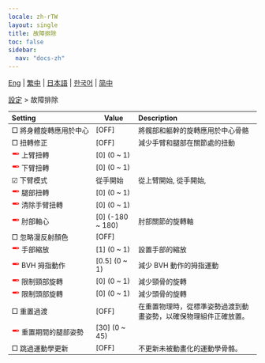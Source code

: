 ```yaml
---
locale: zh-rTW
layout: single
title: 故障排除
toc: false
sidebar:
  nav: "docs-zh"
---
```

[Eng](/dancexr/menu/2025.4/actor/troubleshooting) | [繁中](/tw/dancexr/menu/2025.4/actor/troubleshooting) | [日本語](/jp/dancexr/menu/2025.4/actor/troubleshooting) | [한국어](/kr/dancexr/menu/2025.4/actor/troubleshooting) | [简中](/zh/dancexr/menu/2025.4/actor/troubleshooting)

[設定](../menu#設定) > 故障排除



| Setting | Value | Description |
| :--- | --- | :--- |
|<nobr> □ 將身體旋轉應用於中心</nobr>| [OFF] | 將髖部和軀幹的旋轉應用於中心骨骼
|<nobr> □ 扭轉修正</nobr>| [OFF] | 減少手臂和腿部在關節處的扭動
|<nobr><img src="/images/icon/ic_slider.png" alt="slider icon"/> 上臂扭轉</nobr>| [0] (0 ~ 1) | 
|<nobr><img src="/images/icon/ic_slider.png" alt="slider icon"/> 下臂扭轉</nobr>| [0] (0 ~ 1) | 
|<nobr>☑ 下臂模式</nobr>| 從手開始 | 從上臂開始, 從手開始, 
|<nobr><img src="/images/icon/ic_slider.png" alt="slider icon"/> 腿部扭轉</nobr>| [0] (0 ~ 1) | 
|<nobr><img src="/images/icon/ic_slider.png" alt="slider icon"/> 清除手臂扭轉</nobr>| [0] (0 ~ 1) | 
|<nobr><img src="/images/icon/ic_slider.png" alt="slider icon"/> 肘部軸心</nobr>| [0] (-180 ~ 180) | 肘部關節的旋轉軸
|<nobr> □ 忽略漫反射顏色</nobr>| [OFF] | 
|<nobr><img src="/images/icon/ic_slider.png" alt="slider icon"/> 手部縮放</nobr>| [1] (0 ~ 1) | 設置手部的縮放
|<nobr><img src="/images/icon/ic_slider.png" alt="slider icon"/> BVH 拇指動作</nobr>| [0.5] (0 ~ 1) | 減少 BVH 動作的拇指運動
|<nobr><img src="/images/icon/ic_slider.png" alt="slider icon"/> 限制頸部旋轉</nobr>| [0] (0 ~ 1) | 減少頸骨的旋轉
|<nobr><img src="/images/icon/ic_slider.png" alt="slider icon"/> 限制頭部旋轉</nobr>| [0] (0 ~ 1) | 減少頭骨的旋轉
|<nobr> □ 重置過渡</nobr>| [OFF] | 在重置物理時，從標準姿勢過渡到動畫姿勢，以確保物理組件正確放置。
|<nobr><img src="/images/icon/ic_slider.png" alt="slider icon"/> 重置期間的腿部姿勢</nobr>| [30] (0 ~ 45) | 
|<nobr> □ 跳過運動學更新</nobr>| [OFF] | 不更新未被動畫化的運動學骨骼。

